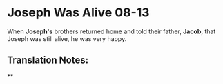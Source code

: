 Joseph Was Alive 08-13
========================


When **Joseph's** brothers returned home and told their father, **Jacob**,
that Joseph was still alive, he was very happy.

Translation Notes:
------------------

**

